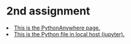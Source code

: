# 2nd assignment
<li><a href="http://anranfeng.pythonanywhere.com/result"> This is the PythonAnywhere page.</a></li>
<li><a href="2nd.py"> This is the Python file in local host (jupyter).</a></li>



